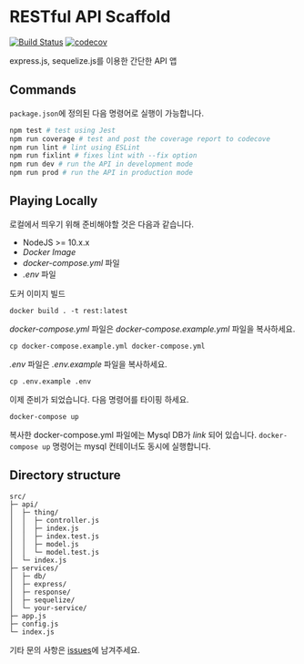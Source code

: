 # RESTful API Scaffold

[![Build Status](https://travis-ci.org/afrobambacar/rest.svg?branch=master)](https://travis-ci.org/afrobambacar/rest)
[![codecov](https://codecov.io/gh/afrobambacar/rest/branch/master/graph/badge.svg)](https://codecov.io/gh/afrobambacar/rest)

express.js, sequelize.js를 이용한 간단한 API 앱

## Commands

`package.json`에 정의된 다음 명령어로 실행이 가능합니다.

```bash
npm test # test using Jest
npm run coverage # test and post the coverage report to codecove
npm run lint # lint using ESLint
npm run fixlint # fixes lint with --fix option
npm run dev # run the API in development mode
npm run prod # run the API in production mode
```

## Playing Locally

로컬에서 띄우기 위해 준비해야할 것은 다음과 같습니다.

* NodeJS >= 10.x.x
* _Docker Image_
* _docker-compose.yml_ 파일
* _.env_ 파일

도커 이미지 빌드
```
docker build . -t rest:latest
```

_docker-compose.yml_ 파일은 _docker-compose.example.yml_ 파일을 복사하세요. 
```
cp docker-compose.example.yml docker-compose.yml
```

_.env_ 파일은 _.env.example_ 파일을 복사하세요. 

```
cp .env.example .env
```

이제 준비가 되었습니다. 다음 명령어를 타이핑 하세요. 
```
docker-compose up
```

복사한 docker-compose.yml 파일에는 Mysql DB가 _link_ 되어 있습니다. `docker-compose up` 명령어는 mysql 컨테이너도 동시에 실행합니다.

## Directory structure

```
src/
├─ api/
│  ├─ thing/
│  │  ├─ controller.js
│  │  ├─ index.js
│  │  ├─ index.test.js
│  │  ├─ model.js
│  │  └─ model.test.js
│  └─ index.js
├─ services/
│  ├─ db/
│  ├─ express/
│  ├─ response/
│  ├─ sequelize/
│  └─ your-service/
├─ app.js
├─ config.js
└─ index.js
```

기타 문의 사항은 [issues](https://github.com/afrobambacar/rest/issues)에 남겨주세요. 

